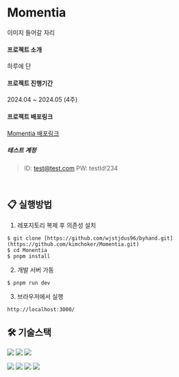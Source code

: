# Momentia
이미지 들어갈 자리

#### 프로젝트 소개

하루에 단


#### 프로젝트 진행기간

2024.04 ~ 2024.05 (4주)

#### 프로젝트 배포링크
[Momentia 배포링크](https://monentia.vercel.app/)


##### 테스트 계정 
> ID: test@test.com
> PW: testId!234

<br/>

## 📋 실행방법
1. 레포지토리 복제 후 의존성 설치
```
$ git clone [https://github.com/wjstjdus96/byhand.git](https://github.com/kimchoker/Momentia.git)
$ cd Monentia
$ pnpm install
```
2. 개발 서버 가동
```
$ pnpm run dev
```
3. 브라우저에서 실행
```
http://localhost:3000/
```



## 🛠 기술스택

<img src="https://img.shields.io/badge/TypeScript-3178C6?style=for-the-badge&logo=TypeScript&logoColor=white"> <img src="https://img.shields.io/badge/React-61DAFB?style=for-the-badge&logo=React&logoColor=white"> <img src="https://img.shields.io/badge/Tailwindcss-06B6D4?style=for-the-badge&logo=tailwindcss&logoColor=white">

<img src="https://img.shields.io/badge/Zustand-1E4CC9?style=for-the-badge&logo=React&logoColor=white"> <img src="https://img.shields.io/badge/React Query-FF4154?style=for-the-badge&logo=reactquery&logoColor=white"> 
<img src="https://img.shields.io/badge/Firebase-FFCA28?style=for-the-badge&logo=firebase&logoColor=white">
<img src="https://img.shields.io/badge/Vercel-000000?style=for-the-badge&logo=netlify&logoColor=white">

<br/>

